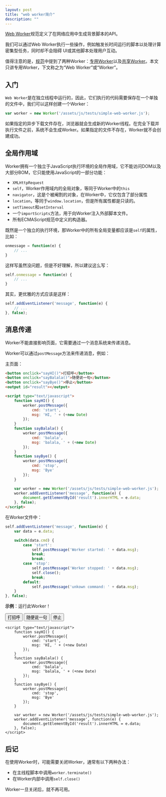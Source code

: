 ```yaml
---
layout: post
title: "web worker简介"
description: ""
---
```


[Web Worker](http://www.whatwg.org/specs/web-apps/current-work/multipage/workers.html)规范定义了在网络应用中生成背景脚本的API。

我们可以通过Web Worker执行一些操作，例如触发长时间运行的脚本以处理计算密集型任务，同时却不会阻碍 UI或其他脚本处理用户互动。

值得注意的是，[规范](http://www.whatwg.org/specs/web-apps/current-work/multipage/workers.html)中提到了两种Worker：[专用Worker](http://www.whatwg.org/specs/web-apps/current-work/multipage/workers.html#dedicated-workers-and-the-worker-interface)以及[共享Worker](http://www.whatwg.org/specs/web-apps/current-work/multipage/workers.html#shared-workers-and-the-sharedworker-interface)。本文只讲专用Worker，下文称之为“Web Worker”或“Worker”。

## 入门

`Web Worker`是在独立线程中运行的，因此，它们执行的代码需要保存在一个单独的文件中，我们可以这样创建一个Worker：

```javascript
var worker = new Worker('/assets/js/tests/simple-web-worker.js');
```

如果指定的异步下载文件存在，浏览器就会生成新的Worker线程。在完全下载并执行文件之前，系统不会生成Worker。如果指定的文件不存在，Worker就不会创建成功。

## 全局作用域

Worker拥有一个独立于JavaScript执行环境的全局作用域，它不能访问DOM以及大部分BOM，它只能使用JavaScript的一部分功能：

* `XMLHttpRequest`
* `self`，Worker作用域内的全局对象，等同于Worker中的`this`
* `navigator`，这是个被阉割的对象，在Worker中，它仅包含了部分属性
* `location`，等同于`window.location`，但是所有属性都是只读的。
* `setTimeout`和`setInterval`
* 一个`importScripts`方法，用于向Worker注入外部脚本文件。
* 所有ECMAScript规范中定义的构造器。

既然是一个独立的执行环境，那Worker中的所有全局变量都应该是`self`的属性，比如：

```javascript
onmessage = function(e) {
    // ...
}
```

这样写虽然没问题，但是不好理解，所以建议这么写：

```javascript
self.onmessage = function(e) {
    // ...
}
```

其实，更优雅的方式应该是这样：

```javascript
self.addEventListener('message', function(e) {
    // ...
}, false);
```

## 消息传递

Worker不能直接影响页面，它需要通过一个消息系统来传递消息。

Worker可以通过`postMessage`方法来传递消息，例如：

<!-- more -->

主页面：

```html
<button onclick="sayHI()">打招呼</button>
<button onclick="sayBalala()">随便说一句</button>
<button onclick="sayBye()">停止</button>
<output id="result"></output>

<script type="text/javascript">
    function sayHI() {
        worker.postMessage({
            cmd: 'start',
            msg: 'HI, ' + (+new Date)
        });
    }
    function sayBalala() {
        worker.postMessage({
            cmd: 'balala',
            msg: 'balala, ' + (+new Date)
        });
    }
    function sayBye() {
        worker.postMessage({
            cmd: 'stop',
            msg: 'Bye'
        });
    }

    var worker = new Worker('/assets/js/tests/simple-web-worker.js');
    worker.addEventListener('message', function(e) {
        document.getElementById('result').innerHTML = e.data;
    }, false);
</script>
```

在Worker文件中：

```javascript
self.addEventListener('message', function(e) {
    var data = e.data;

    switch(data.cmd) {
        case 'start':
            self.postMessage('Worker started: ' + data.msg);
            break;
            break;
        case 'stop':
            self.postMessage('Worker stopped: ' + data.msg);
            self.close();
            break;
        default:
            self.postMessage('unkown command: ' + data.msg);
    }
}, false);
```

**示例**：运行此Worker！

<div class="example">
    <button onclick="sayHI()">打招呼</button>
    <button onclick="sayBalala()">随便说一句</button>
    <button onclick="sayBye()">停止</button>
    <output id="result"></output>

    <script type="text/javascript">
        function sayHI() {
            worker.postMessage({
                cmd: 'start',
                msg: 'HI, ' + (+new Date)
            });
        }
        function sayBalala() {
            worker.postMessage({
                cmd: 'balala',
                msg: 'balala, ' + (+new Date)
            });
        }
        function sayBye() {
            worker.postMessage({
                cmd: 'stop',
                msg: 'Bye'
            });
        }

        var worker = new Worker('/assets/js/tests/simple-web-worker.js');
        worker.addEventListener('message', function(e) {
            document.getElementById('result').innerHTML = e.data;
        }, false);
    </script>
</div>

## 后记

在使用Worker时，可能需要关闭Worker，通常有以下两种办法：

* 在主线程脚本中调用`worker.terminate()`
* 在Worker内部中调用`self.close()`

Worker一旦关闭后，就不再可用。
